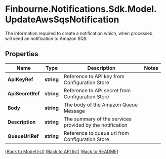 # Finbourne.Notifications.Sdk.Model.UpdateAwsSqsNotification
The information required to create a notification which, when processed, will send an notification to Amazon SQS

## Properties

Name | Type | Description | Notes
------------ | ------------- | ------------- | -------------
**ApiKeyRef** | **string** | Reference to API key from Configuration Store | 
**ApiSecretRef** | **string** | Reference to API secret from Configuration Store | 
**Body** | **string** | The body of the Amazon Queue Message | 
**Description** | **string** | The summary of the services provided by the notification | 
**QueueUrlRef** | **string** | Reference to queue url from Configuration Store | 

[[Back to Model list]](../README.md#documentation-for-models) [[Back to API list]](../README.md#documentation-for-api-endpoints) [[Back to README]](../README.md)

